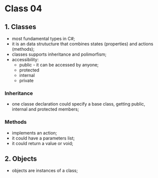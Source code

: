 # Class 04

## 1. Classes

- most fundamental types in C#;
- it is an data strutucture that combines states (properties) and actions (methods);
- classes supports inheritance and polimorfism;
- accessibility:
  - public - it can be accessed by anyone;
  - protected
  - internal
  - private

### Inheritance

- one classe declaration could specify a base class, getting public, internal and protected members;

### Methods

- implements an action;
- it could have a parameters list;
- it could return a value or void;

## 2. Objects

- objects are instances of a class;
